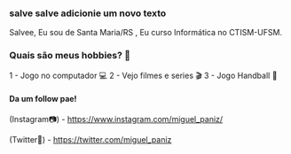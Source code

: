 ### salve salve adicionie um novo texto

Salvee, Eu sou de Santa Maria/RS , Eu curso Informática no CTISM-UFSM.

### Quais são meus hobbies? 🎨
1 - Jogo no computador 💻
2 - Vejo filmes e series 🎬
3 - Jogo Handball 🏅

#### Da um follow pae!
(Instagram📷) - https://www.instagram.com/miguel_paniz/


(Twitter📱) - https://twitter.com/miguel_paniz



